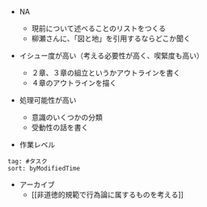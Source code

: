 - NA
	- 現前について述べることのリストをつくる
	- 柳瀬さんに、「図と地」を引用するならどこか聞く




- イシュー度が高い（考える必要性が高く、喫緊度も高い）
	- ２章、３章の組立というかアウトラインを書く
	- ４章のアウトラインを描く

- 処理可能性が高い
	- 意識のいくつかの分類
	- 受動性の話を書く

- 作業レベル

```query
tag: #タスク 
sort: byModifiedTime
```



- アーカイブ
	- [[非道徳的規範で行為論に属するものを考える]]